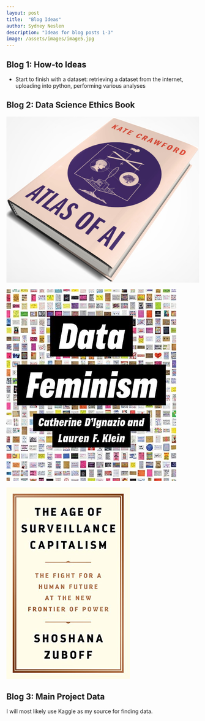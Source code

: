 ```yaml
---
layout: post
title:  "Blog Ideas"
author: Sydney Neslen
description: "Ideas for blog posts 1-3"
image: /assets/images/image5.jpg
---
```


## Blog 1: How-to Ideas
- Start to finish with a dataset: retrieving a dataset from the internet, uploading into python, performing various analyses


## Blog 2: Data Science Ethics Book
![Atlas of AI: Power Politics and the Planetary Costs of AI by Kate Crawford](https://raw.githubusercontent.com/sneslen/my386blog/main/assets/images/atlas_ai.jpg)
 
![Data Feminism by Catherine D'Ignazio and Lauren F. Klein](https://raw.githubusercontent.com/sneslen/my386blog/main/assets/images/data_feminism.jpg)
 
![The Age of Surveillance Capitalism by Shoshana Zuboff](https://raw.githubusercontent.com/sneslen/my386blog/main/assets/images/surveillance_capitalism.jpg)
 


## Blog 3: Main Project Data
I will most likely use Kaggle as my source for finding data. 

